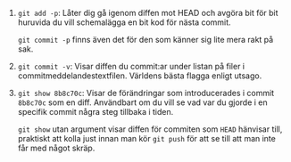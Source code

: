 1.  `git add -p`: Låter dig gå igenom diffen mot HEAD och avgöra bit
	för bit huruvida du vill schemalägga en bit kod för nästa commit.

	`git commit -p` finns även det för den som känner sig lite mera
	rakt på sak.

2.  `git commit -v`: Visar diffen du commit:ar under listan på filer i
	commitmeddelandestextfilen. Världens bästa flagga enligt utsago.

3.  `git show 8b8c70c`: Visar de förändringar som introducerades i
    commit `8b8c70c` som en diff. Användbart om du vill se vad var du
    gjorde i en specifik commit några steg tillbaka i tiden.

    `git show` utan argument visar diffen för commiten som `HEAD`
    hänvisar till, praktiskt att kolla just innan man kör `git push`
    för att se till att man inte får med något skräp.
